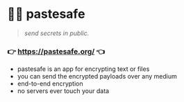 
# 📜🫙 pastesafe
> *send secrets in public.*

### 👉 https://pastesafe.org/ 👈
- pastesafe is an app for encrypting text or files
- you can send the encrypted payloads over any medium
- end-to-end encryption
- no servers ever touch your data

